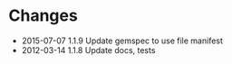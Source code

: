# Changes

* 2015-07-07 1.1.9 Update gemspec to use file manifest
* 2012-03-14 1.1.8 Update docs, tests
